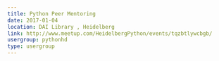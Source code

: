 ```yaml
---
title: Python Peer Mentoring
date: 2017-01-04
location: DAI Library , Heidelberg
link: http://www.meetup.com/HeidelbergPython/events/tqzbtlywcbgb/
usergroup: pythonhd
type: usergroup
---
```

